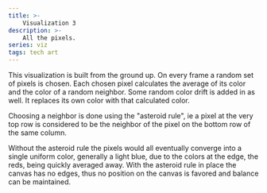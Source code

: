 ```yaml
---
title: >-
    Visualization 3
description: >-
    All the pixels.
series: viz
tags: tech art
---
```


<canvas id="canvas" style="padding-bottom: 2rem;"></canvas>

This visualization is built from the ground up. On every frame a random set of
pixels is chosen. Each chosen pixel calculates the average of its color and the
color of a random neighbor. Some random color drift is added in as well. It
replaces its own color with that calculated color.

Choosing a neighbor is done using the "asteroid rule", ie a pixel at the very
top row is considered to be the neighbor of the pixel on the bottom row of the
same column.

Without the asteroid rule the pixels would all eventually converge into a single
uniform color, generally a light blue, due to the colors at the edge, the reds,
being quickly averaged away. With the asteroid rule in place the canvas has no
edges, thus no position on the canvas is favored and balance can be maintained.

<script type="text/javascript">
let rectSize = 12;

function randn(n) {
    return Math.floor(Math.random() * n);
}

let canvas = document.getElementById("canvas");
canvas.width = window.innerWidth - (window.innerWidth % rectSize);
canvas.height = window.innerHeight- (window.innerHeight % rectSize);
let ctx = canvas.getContext("2d");

let w = canvas.width / rectSize;
let h = canvas.height / rectSize;

let matrices = new Array(2);
matrices[0] = new Array(w);
matrices[1] = new Array(w);
for (let x = 0; x < w; x++) {
    matrices[0][x] = new Array(h);
    matrices[1][x] = new Array(h);
    for (let y = 0; y < h; y++) {
        let el = {
            h: 360 * (x / w),
            s: "100%",
            l: "50%",
        };
        matrices[0][x][y] = el;
        matrices[1][x][y] = el;
    }
}

// draw initial canvas, from here on out only individual rectangles will be
// filled as they get updated.
for (let x = 0; x < w; x++) {
    for (let y = 0; y < h; y++) {
        let el = matrices[0][x][y];
        ctx.fillStyle = `hsl(${el.h}, ${el.s}, ${el.l})`;
        ctx.fillRect(x * rectSize, y * rectSize, rectSize, rectSize);
    }
}


let requestAnimationFrame = 
  window.requestAnimationFrame || 
  window.mozRequestAnimationFrame || 
  window.webkitRequestAnimationFrame || 
  window.msRequestAnimationFrame;

let neighbors = [
    [-1, -1], [0, -1], [1, -1],
    [-1, 0], [1, 0],
    [-1, 1], [0, 1], [1, 1],
];

function randNeighborAsteroid(matrix, x, y) {
    let neighborCoord = neighbors[randn(neighbors.length)];
    let neighborX = x+neighborCoord[0];
    let neighborY = y+neighborCoord[1];
    neighborX = (neighborX + w) % w;
    neighborY = (neighborY + h) % h;
    return matrix[neighborX][neighborY];
}

function randNeighbor(matrix, x, y) {
    while (true) {
        let neighborCoord = neighbors[randn(neighbors.length)];
        let neighborX = x+neighborCoord[0];
        let neighborY = y+neighborCoord[1];
        if (neighborX < 0 || neighborX >= w || neighborY < 0 || neighborY >= h) {
            continue;
        }
        return matrix[neighborX][neighborY];
    }
}

let drift = 10;
function genChildH(elA, elB) {
    // set the two h values, h1 <= h2
    let h1 = elA.h;
    let h2 = elB.h;
    if (h1 > h2) {
        h1 = elB.h;
        h2 = elA.h;
    }

    // diff must be between 0 (inclusive) and 360 (exclusive). If it's greater
    // than 180 then it's not the shortest path around, that must be the other
    // way around the circle.
    let hChild;
    let diff = h2 - h1;
    if (diff > 180) {
        diff = 360 - diff;
        hChild = h2 + (diff / 2);
    } else {
        hChild = h1 + (diff / 2);
    }

    hChild += (Math.random() * drift * 2) - drift;
    hChild = (hChild + 360) % 360;
    return hChild;
}

let tick = 0;
function doTick() {
    tick++;
    let currI = tick % 2;
    let curr = matrices[currI];
    let lastI = (tick - 1) % 2;
    let last = matrices[lastI];

    for (let i = 0; i < (w * h / 2); i++) {
        let x = randn(w);
        let y = randn(h);
        if (curr[x][y].lastTick == tick) continue;

        let neighbor = randNeighborAsteroid(last, x, y);
        curr[x][y].h = genChildH(curr[x][y], neighbor);
        curr[x][y].lastTick = tick;
        ctx.fillStyle = `hsl(${curr[x][y].h}, ${curr[x][y].s}, ${curr[x][y].l})`;
        ctx.fillRect(x * rectSize, y * rectSize, rectSize, rectSize);
    }

    matrices[currI] = curr;
    requestAnimationFrame(doTick);
}

requestAnimationFrame(doTick);

</script>
